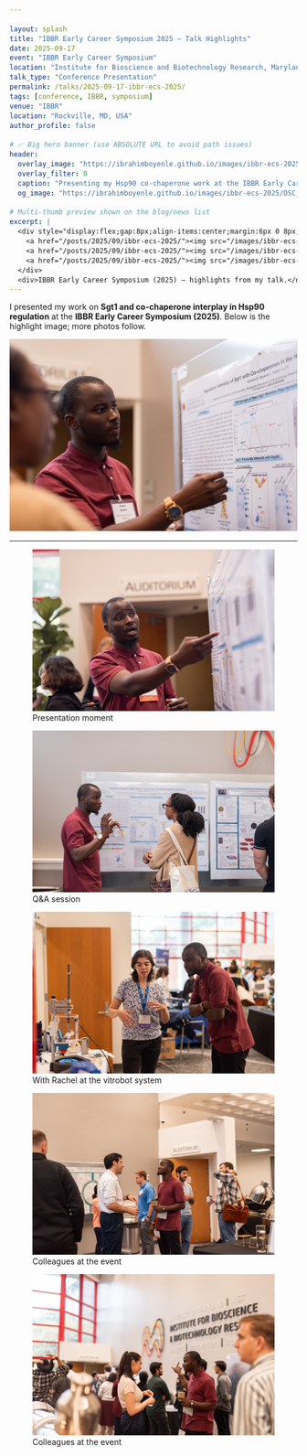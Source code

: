 ```yaml
---

layout: splash
title: "IBBR Early Career Symposium 2025 — Talk Highlights"
date: 2025-09-17
event: "IBBR Early Career Symposium"
location: "Institute for Bioscience and Biotechnology Research, Maryland"
talk_type: "Conference Presentation"
permalink: /talks/2025-09-17-ibbr-ecs-2025/
tags: [conference, IBBR, symposium]
venue: "IBBR"
location: "Rockville, MD, USA"
author_profile: false

# ✅ Big hero banner (use ABSOLUTE URL to avoid path issues)
header:
  overlay_image: "https://ibrahimboyenle.github.io/images/ibbr-ecs-2025/DSC_1994-107.png"
  overlay_filter: 0
  caption: "Presenting my Hsp90 co-chaperone work at the IBBR Early Career Symposium (2025)."
  og_image: "https://ibrahimboyenle.github.io/images/ibbr-ecs-2025/DSC_1994-107.png"

# Multi-thumb preview shown on the blog/news list
excerpt: |
  <div style="display:flex;gap:8px;align-items:center;margin:6px 0 8px;">
    <a href="/posts/2025/09/ibbr-ecs-2025/"><img src="/images/ibbr-ecs-2025/DSC_1994-107.png" alt="Talk highlight" style="width:86px;height:60px;object-fit:cover;border-radius:6px;"></a>
    <a href="/posts/2025/09/ibbr-ecs-2025/"><img src="/images/ibbr-ecs-2025/DSC_1992-106.png" alt="Presentation moment" style="width:86px;height:60px;object-fit:cover;border-radius:6px;"></a>
    <a href="/posts/2025/09/ibbr-ecs-2025/"><img src="/images/ibbr-ecs-2025/DSC_2055-137.png" alt="Q&A" style="width:86px;height:60px;object-fit:cover;border-radius:6px;"></a>
  </div>
  <div>IBBR Early Career Symposium (2025) — highlights from my talk.</div>
---
```


I presented my work on **Sgt1 and co-chaperone interplay in Hsp90 regulation** at the **IBBR Early Career Symposium (2025)**. Below is the highlight image; more photos follow.

![IBBR ECS 2025 highlight](/images/ibbr-ecs-2025/DSC_1994-107.png)

---
<div class="photo-grid">
  <figure>
    <img src="/images/ibbr-ecs-2025/DSC_1992-106.png" alt="Presentation moment">
    <figcaption>Presentation moment</figcaption>
  </figure>
  <figure>
    <img src="/images/ibbr-ecs-2025/DSC_2055-137.png" alt="Q&amp;A session">
    <figcaption>Q&amp;A session</figcaption>
  </figure>
  <figure>
    <img src="/images/ibbr-ecs-2025/DSC_1610-201.png" alt="With Rachel at the vitrobot system">
    <figcaption>With Rachel at the vitrobot system</figcaption>
  </figure>
  <figure>
    <img src="/images/ibbr-ecs-2025/DSC_1404-130.png" alt="Colleagues at the event">
    <figcaption>Colleagues at the event</figcaption>
  </figure>
  <figure>
    <img src="/images/ibbr-ecs-2025/DSC_1435-142.png" alt="Colleagues at the event">
    <figcaption>Colleagues at the event</figcaption>
  </figure>
</div>
